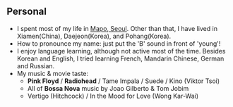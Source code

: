 ## Personal
* I spent most of my life in [Mapo, Seoul](https://en.wikipedia.org/wiki/Mapo_District).
  Other than that, I have lived in Xiamen(China), Daejeon(Korea), and Pohang(Korea).
* How to pronounce my name: just put the 'B' sound in front of 'young'!
* I enjoy language learning, although not active most of the time.
  Besides Korean and English, I tried learning French, Mandarin Chinese, German and Russian.
* My music & movie taste:
  - **Pink Floyd** / **Radiohead** / Tame Impala / Suede / Kino (Viktor Tsoi)
  - All of **Bossa Nova** music by Joao Gilberto & Tom Jobim
  - Vertigo (Hitchcock) / In the Mood for Love (Wong Kar-Wai)
